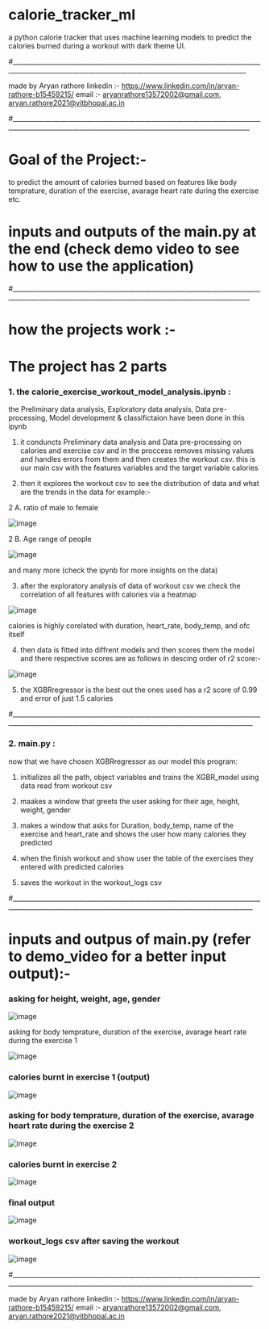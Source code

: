 # calorie_tracker_ml
a python calorie tracker that uses machine learning models to predict the calories burned during a workout with dark theme UI.

#_______________________________________________________________________________________________________________________________________________________

made by Aryan rathore 
linkedin :- https://www.linkedin.com/in/aryan-rathore-b15459215/ 
email :- aryanrathore13572002@gmail.com, aryan.rathore2021@vitbhopal.ac.in

#________________________________________________________________________________________________________________________________________________________

# Goal of the Project:-
to predict the amount of calories burned based on features like body temprature, duration of the exercise, avarage heart rate during the exercise etc.

# inputs and outputs of the main.py at the end (check demo video to see how to use the application)

#________________________________________________________________________________________________________________________________________________________

# how the projects work :- 

# The project has 2 parts 

### 1. the calorie_exercise_workout_model_analysis.ipynb :

the Preliminary data analysis, Exploratory data analysis, Data pre-processing, Model development & classifictaion have been done in this ipynb

1. it conduncts Preliminary data analysis and Data pre-processing on calories and exercise csv and in the proccess removes missing values and handles errors from them and then creates the workout csv. this is our main csv with the features variables and the target variable calories

2. then it explores the workout csv to see the distribution of data and what are the trends in the data for example:-

2 A. ratio of male to female

![image](https://user-images.githubusercontent.com/91218998/223949818-621a734a-e112-4a9f-a7c3-5788eeee44c3.png)

2 B. Age range of people 

![image](https://user-images.githubusercontent.com/91218998/223950036-3b2dc960-7812-435b-8b1a-174aa2c8b4b9.png)

and many more (check the ipynb for more insights on the data)

3. after the exploratory analysis of data of workout csv we check the correlation of all features with calories via a heatmap

![image](https://user-images.githubusercontent.com/91218998/223950798-ba628823-087b-48a0-9b78-ae30b11eb719.png)

calories is highly corelated with duration, heart_rate, body_temp, and ofc itself

4. then data is fitted into diffrent models and then scores them the model and there respective scores are as follows in descing order of r2 score:-

![image](https://user-images.githubusercontent.com/91218998/223951370-074a0713-3d66-41b1-9585-cd0b32381439.png)

5. the XGBRregressor is the best out the ones used has a r2 score of 0.99 and error of just 1.5 calories


#_________________________________________________________________________________________________________________________________________________________

### 2. main.py :

now that we have chosen XGBRregressor as our model this program:

1. initializes all the path, object variables and trains the XGBR_model using data read from workout csv

2. maakes a window that greets the user asking for their age, height, weight, gender

3. makes a window that asks for Duration, body_temp, name of the exercise and heart_rate and shows the user how many calories they predicted

4. when the finish workout and show user the table of the exercises they entered with predicted calories

5. saves the workout in the workout_logs csv

#_________________________________________________________________________________________________________________________________________________________

# inputs and outpus of main.py (refer to demo_video for a better input output):-

### asking for height, weight, age, gender 

![image](https://user-images.githubusercontent.com/91218998/223958596-b8b3b652-b513-43e8-82fe-df7a2193d5c3.png)

asking for body temprature, duration of the exercise, avarage heart rate during the exercise 1

![image](https://user-images.githubusercontent.com/91218998/223958388-9ca811d5-483a-4174-a2a6-145f28387e36.png)

### calories burnt in exercise 1 (output)

![image](https://user-images.githubusercontent.com/91218998/223958900-961b8b7d-7024-40a5-81fa-12e5800f248a.png)

### asking for body temprature, duration of the exercise, avarage heart rate during the exercise 2

![image](https://user-images.githubusercontent.com/91218998/223959166-1a2f05e2-7a66-48f3-b361-5ec3f7afa285.png)

### calories burnt in exercise 2

![image](https://user-images.githubusercontent.com/91218998/223959345-d013170a-ea3d-4c93-85eb-7033d07dd8c8.png)

### final output

![image](https://user-images.githubusercontent.com/91218998/223959498-90ea2783-398b-45b7-822e-4b4cabb05e38.png)

### workout_logs csv after saving the workout

![image](https://user-images.githubusercontent.com/91218998/223959640-edd0e76e-2886-47ee-a49a-643eef679f11.png)


#_________________________________________________________________________________________________________________________________________________________

made by Aryan rathore 
linkedin :- https://www.linkedin.com/in/aryan-rathore-b15459215/ 
email :- aryanrathore13572002@gmail.com, aryan.rathore2021@vitbhopal.ac.in
